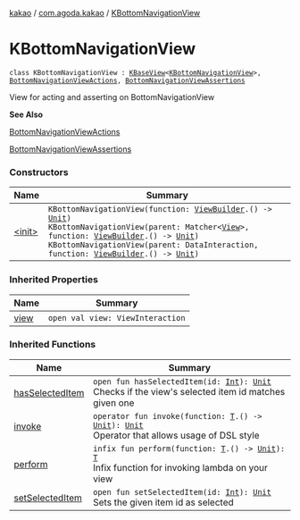 [kakao](../../index.md) / [com.agoda.kakao](../index.md) / [KBottomNavigationView](./index.md)

# KBottomNavigationView

`class KBottomNavigationView : `[`KBaseView`](../-k-base-view/index.md)`<`[`KBottomNavigationView`](./index.md)`>, `[`BottomNavigationViewActions`](../-bottom-navigation-view-actions/index.md)`, `[`BottomNavigationViewAssertions`](../-bottom-navigation-view-assertions/index.md)

View for acting and asserting on BottomNavigationView

**See Also**

[BottomNavigationViewActions](../-bottom-navigation-view-actions/index.md)

[BottomNavigationViewAssertions](../-bottom-navigation-view-assertions/index.md)

### Constructors

| Name | Summary |
|---|---|
| [&lt;init&gt;](-init-.md) | `KBottomNavigationView(function: `[`ViewBuilder`](../-view-builder/index.md)`.() -> `[`Unit`](https://kotlinlang.org/api/latest/jvm/stdlib/kotlin/-unit/index.html)`)`<br>`KBottomNavigationView(parent: Matcher<`[`View`](https://developer.android.com/reference/android/view/View.html)`>, function: `[`ViewBuilder`](../-view-builder/index.md)`.() -> `[`Unit`](https://kotlinlang.org/api/latest/jvm/stdlib/kotlin/-unit/index.html)`)`<br>`KBottomNavigationView(parent: DataInteraction, function: `[`ViewBuilder`](../-view-builder/index.md)`.() -> `[`Unit`](https://kotlinlang.org/api/latest/jvm/stdlib/kotlin/-unit/index.html)`)` |

### Inherited Properties

| Name | Summary |
|---|---|
| [view](../-k-base-view/view.md) | `open val view: ViewInteraction` |

### Inherited Functions

| Name | Summary |
|---|---|
| [hasSelectedItem](../-bottom-navigation-view-assertions/has-selected-item.md) | `open fun hasSelectedItem(id: `[`Int`](https://kotlinlang.org/api/latest/jvm/stdlib/kotlin/-int/index.html)`): `[`Unit`](https://kotlinlang.org/api/latest/jvm/stdlib/kotlin/-unit/index.html)<br>Checks if the view's selected item id matches given one |
| [invoke](../-k-base-view/invoke.md) | `operator fun invoke(function: `[`T`](../-k-base-view/index.md#T)`.() -> `[`Unit`](https://kotlinlang.org/api/latest/jvm/stdlib/kotlin/-unit/index.html)`): `[`Unit`](https://kotlinlang.org/api/latest/jvm/stdlib/kotlin/-unit/index.html)<br>Operator that allows usage of DSL style |
| [perform](../-k-base-view/perform.md) | `infix fun perform(function: `[`T`](../-k-base-view/index.md#T)`.() -> `[`Unit`](https://kotlinlang.org/api/latest/jvm/stdlib/kotlin/-unit/index.html)`): `[`T`](../-k-base-view/index.md#T)<br>Infix function for invoking lambda on your view |
| [setSelectedItem](../-bottom-navigation-view-actions/set-selected-item.md) | `open fun setSelectedItem(id: `[`Int`](https://kotlinlang.org/api/latest/jvm/stdlib/kotlin/-int/index.html)`): `[`Unit`](https://kotlinlang.org/api/latest/jvm/stdlib/kotlin/-unit/index.html)<br>Sets the given item id as selected |
